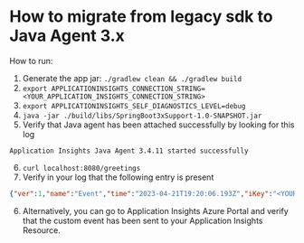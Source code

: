 # How to migrate from legacy sdk to Java Agent 3.x

How to run:
1. Generate the app jar: `./gradlew clean && ./gradlew build`
2. `export APPLICATIONINSIGHTS_CONNECTION_STRING=<YOUR_APPLICATION_INSIGHTS_CONNECTION_STRING>`
3. `export APPLICATIONINSIGHTS_SELF_DIAGNOSTICS_LEVEL=debug`
4. `java -jar ./build/libs/SpringBoot3xSupport-1.0-SNAPSHOT.jar`
5. Verify that Java agent has been attached successfully by looking for this log
```
Application Insights Java Agent 3.4.11 started successfully
```
6. `curl localhost:8080/greetings`
7. Verify in your log that the following entry is present
```Json
{"ver":1,"name":"Event","time":"2023-04-21T19:20:06.193Z","iKey":"<YOUR_INSTRUMENTATION_KEY>","tags":{"ai.internal.sdkVersion":"ra_java:3.4.11","ai.operation.id":"b8b68707f08f2d85bbde4295ae6e1fb8","ai.cloud.roleInstance":"<YOUR_ROLE_NAME>","ai.operation.name":"GET /greetings","ai.operation.parentId":"b4dc9b606751d0a9"},"data":{"baseType":"EventData","baseData":{"ver":2,"name":"URI /greeting is triggered"}}}
```
6. Alternatively, you can go to Application Insights Azure Portal and verify that the custom event has been sent to your Application Insights Resource.